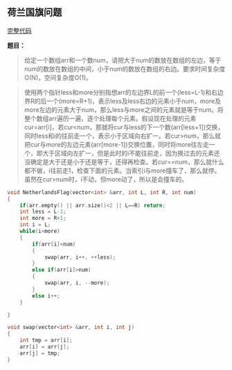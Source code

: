 ## 荷兰国旗问题
[完整代码](https://github.com/ludandandan/Programmer-interview-guide/blob/master/Chapter00_BasicVideo/NetherlandsFlag.cpp)

**题目：**
> 给定一个数组arr和一个数num，请把大于num的数放在数组的左边，等于num的数放在数组的中间，小于num的数放在数组的右边。要求时间复杂度O(N)，空间复杂度O(1)。

> 使用两个指针less和more分别指想arr的左边界L的前一个(less=L-1)和右边界R的后一个(more=R+1)，表示less及less右边的元素小于num，more及more左边的元素大于num，那么less与more之间的元素就是等于num。将整个数组arr遍历一遍，逐个处理每个元素。假设现在处理的元素cur=arr[i]，若cur<num，那就将cur与less的下一个数(arr[less+1])交换，同时less和i的往前走一个，表示小于区域向右扩一。若cur>num，那么就把cur与more的左边元素(arr[more-1])交换位置，同时将more往左走一个，即大于区域向左扩一，但是此时的i不能往前走，因为换过去的元素还没确定是大于还是小于还是等于，还得再检查。若cur==num，那么就什么都不做，i往前走1，检查下面的元素。当索引i与more撞车了，那么就停。虽然在cur>num时，i不动，但more动了，所以是会撞车的。

```c++
void NetherlandsFlag(vector<int> &arr, int L, int R, int num)
{
    if(arr.empty() || arr.size()<2 || L==R) return;
    int less = L-1;
    int more = R+1;
    int i = L;
    while(i<more)
    {
        if(arr[i]<num)
        {
            swap(arr, i++, ++less);
        }
        else if(arr[i]>num)
        {
            swap(arr, i, --more);
        }
        else i++;
    }

}

void swap(vector<int> &arr, int i, int j)
{
    int tmp = arr[i];
    arr[i] = arr[j];
    arr[j] = tmp;
}
```